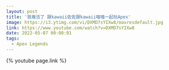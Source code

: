 ```yaml
---
layout: post
title: '我複活了 跟kawaii佐佐跟kawaii喵喵一起玩Apex'
image: https://i3.ytimg.com/vi/DXMD7sYIXw8/maxresdefault.jpg
link: https://www.youtube.com/watch?v=DXMD7sYIXw8
date: 2022-05-07 00:00:01
tags:
  - Apex Legends
---
```


{% youtube page.link %}
